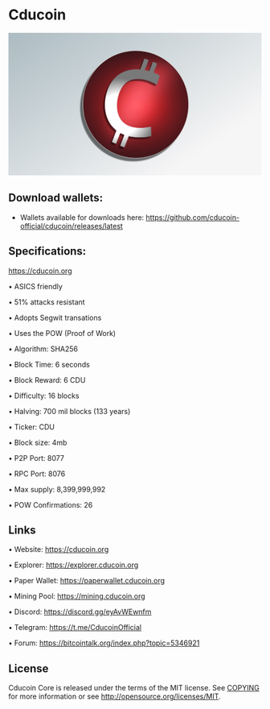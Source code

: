 ﻿Cducoin 
========
![](imgs/cdu_back.jpg)


Download wallets:
----------

- Wallets available for downloads here: https://github.com/cducoin-official/cducoin/releases/latest


Specifications:
----------------------

https://cducoin.org

• ASICS friendly

• 51% attacks resistant

• Adopts Segwit transations

• Uses the POW (Proof of Work)

• Algorithm:        SHA256

• Block Time:       6 seconds

• Block Reward:     6 CDU

• Difficulty:       16 blocks

• Halving:          700 mil blocks (133 years)

• Ticker:           CDU

• Block size:       4mb

• P2P Port:         8077

• RPC Port:         8076

• Max supply:       8,399,999,992

• POW Confirmations:   26



Links
----------------

• Website: https://cducoin.org

• Explorer: https://explorer.cducoin.org

• Paper Wallet: https://paperwallet.cducoin.org

• Mining Pool: https://mining.cducoin.org

• Discord: https://discord.gg/eyAvWEwnfm

• Telegram: https://t.me/CducoinOfficial

• Forum: https://bitcointalk.org/index.php?topic=5346921





License
-------

Cducoin Core is released under the terms of the MIT license. See [COPYING](COPYING) for more
information or see http://opensource.org/licenses/MIT.

